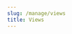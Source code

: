 ```yaml
---
slug: /manage/views
title: Views
---
```


<head>
  <meta name="robots" content="noindex" />
</head>

<!-- Move docs/manage/scheduled-views/index.md under docs/manage/views folder
-->
